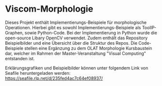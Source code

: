 # Viscom-Morphologie

Dieses Projekt enthält Implementierungs-Beispiele für morphologische Operationen. Hierbei gibt es sowohl Implementierungs-Beispiele als ToolIP-Graphen, sowie Python-Code. Bei der Implementierung in Python wurde die open-source Libary OpenCV verwendet. Zudem enthält das Repository Beispielbilder und eine Übersicht über die Struktur des Repos. 
Die Code-Beispiele stellen eine Ergänzung zu dem OLAT Morphologie Kursbaustein dar, welcher im Rahmen der Master-Veranstaltung "Visual Computing" entstanden ist. 

Erklärungsgrafiken und Beispielbilder können unter folgendem Link von Seafile heruntergeladen werden: https://seafile.rlp.net/d/235fed4ac7c64ef08937/ 

